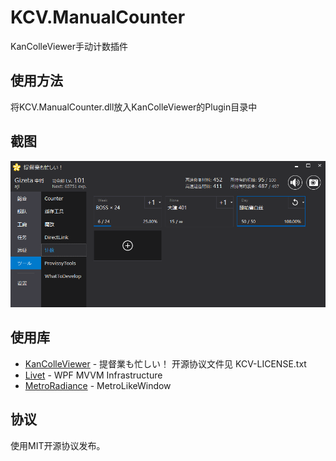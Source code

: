 KCV.ManualCounter
====================
KanColleViewer手动计数插件

使用方法
-------
将KCV.ManualCounter.dll放入KanColleViewer的Plugin目录中

截图
----
![image1](https://raw.githubusercontent.com/Gizeta/KCV.ManualCounter/master/ScreenShots/screenshot1.png)

使用库
-----
* [KanColleViewer](http://grabacr.net/kancolleviewer) - 提督業も忙しい！ 开源协议文件见 KCV-LICENSE.txt
* [Livet](https://github.com/ugaya40/Livet) - WPF MVVM Infrastructure
* [MetroRadiance](https://github.com/Grabacr07/MetroRadiance) - MetroLikeWindow

协议
---
使用MIT开源协议发布。
